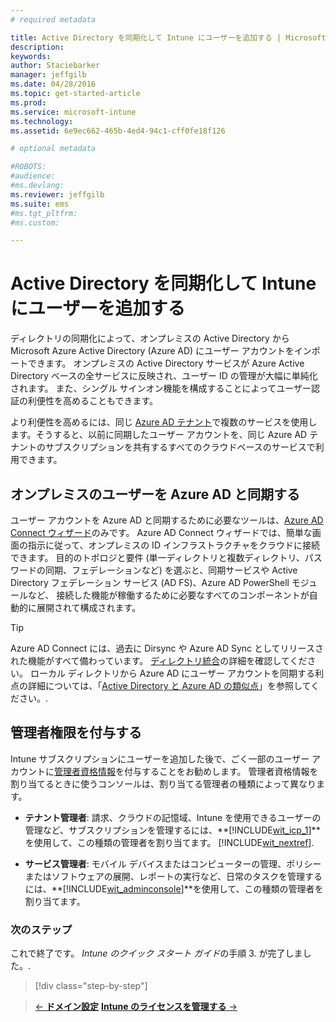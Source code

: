 ```yaml
---
# required metadata

title: Active Directory を同期化して Intune にユーザーを追加する | Microsoft Intune
description:
keywords:
author: Staciebarker
manager: jeffgilb
ms.date: 04/28/2016
ms.topic: get-started-article
ms.prod:
ms.service: microsoft-intune
ms.technology:
ms.assetid: 6e9ec662-465b-4ed4-94c1-cff0fe18f126

# optional metadata

#ROBOTS:
#audience:
#ms.devlang:
ms.reviewer: jeffgilb
ms.suite: ems
#ms.tgt_pltfrm:
#ms.custom:

---
```



# Active Directory を同期化して Intune にユーザーを追加する
ディレクトリの同期化によって、オンプレミスの Active Directory から Microsoft Azure Active Directory (Azure AD) にユーザー アカウントをインポートできます。 オンプレミスの Active Directory サービスが Azure Active Directory ベースの全サービスに反映され、ユーザー ID の管理が大幅に単純化されます。 また、シングル サインオン機能を構成することによってユーザー認証の利便性を高めることもできます。

より利便性を高めるには、同じ [Azure AD テナント](http://technet.microsoft.com/library/jj573650.aspx#BKMK_WhatIsAnAzureADTenant)で複数のサービスを使用します。そうすると、以前に同期したユーザー アカウントを、同じ Azure AD テナントのサブスクリプションを共有するすべてのクラウドベースのサービスで利用できます。

## オンプレミスのユーザーを Azure AD と同期する
ユーザー アカウントを Azure AD と同期するために必要なツールは、[Azure AD Connect ウィザード](https://www.microsoft.com/download/details.aspx?id=47594)のみです。 Azure AD Connect ウィザードでは、簡単な画面の指示に従って、オンプレミスの ID インフラストラクチャをクラウドに接続できます。  目的のトポロジと要件 (単一ディレクトリと複数ディレクトリ、パスワードの同期、フェデレーションなど) を選ぶと、同期サービスや Active Directory フェデレーション サービス (AD FS)、Azure AD PowerShell モジュールなど、 接続した機能が稼働するために必要なすべてのコンポーネントが自動的に展開されて構成されます。

> [!TIP]
> Azure AD Connect には、過去に Dirsync や Azure AD Sync としてリリースされた機能がすべて備わっています。 [ディレクトリ統合](http://technet.microsoft.com/library/jj573653.aspx)の詳細を確認してください。 ローカル ディレクトリから Azure AD にユーザー アカウントを同期する利点の詳細については、「[Active Directory と Azure AD の類似点](http://technet.microsoft.com/library/dn518177.aspx)」を参照してください。.

## 管理者権限を付与する
Intune サブスクリプションにユーザーを追加した後で、ごく一部のユーザー アカウントに[管理者資格情報](administrative-accounts-websites-perms.md)を付与することをお勧めします。 管理者資格情報を割り当てるときに使うコンソールは、割り当てる管理者の種類によって異なります。

-   **テナント管理者**: 請求、クラウドの記憶域、Intune を使用できるユーザーの管理など、サブスクリプションを管理するには、**[!INCLUDE[wit_icp_1](../includes/wit_icp_1_md.md)]**を使用して、この種類の管理者を割り当てます。 [!INCLUDE[wit_nextref](../includes/wit_nextref_md.md)].

-   **サービス管理者**: モバイル デバイスまたはコンピューターの管理、ポリシーまたはソフトウェアの展開、レポートの実行など、日常のタスクを管理するには、**[!INCLUDE[wit_adminconsole](../includes/wit_adminconsole_md.md)]**を使用して、この種類の管理者を割り当てます。


### 次のステップ
これで終了です。 *Intune のクイック スタート ガイド*の手順 3. が完了しました。.

>[!div class="step-by-step"]

>[&larr; **ドメイン設定**](.\start-with-a-paid-subscription-to-microsoft-intune-step-2.md)     [**Intune のライセンスを管理する** &rarr;](.\start-with-a-paid-subscription-to-microsoft-intune-step-4.md)  


<!--HONumber=May16_HO1-->


